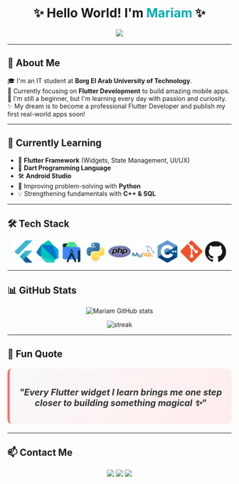 <link href="https://cdnjs.cloudflare.com/ajax/libs/font-awesome/6.5.1/css/all.min.css" rel="stylesheet">  
<link rel="stylesheet" href="https://cdnjs.cloudflare.com/ajax/libs/animate.css/4.1.1/animate.min.css">  

<h1 align="center" class="animate__animated animate__pulse animate__infinite">  
  ✨ Hello World! I'm <span style="color:#00adb5;">Mariam</span> ✨  
</h1>  

<p align="center">  
  <img src="https://media.giphy.com/media/MdA16VIoXKKxNE8Stk/giphy.gif" width="250"/>  
</p>  

---

## 🚀 About Me  

🎓 I'm an IT student at **Borg El Arab University of Technology**.  
💙 Currently focusing on **Flutter Development** to build amazing mobile apps.  
🌱 I'm still a beginner, but I'm learning every day with passion and curiosity.  
✨ My dream is to become a professional Flutter Developer and publish my first real-world apps soon!  

---

## 🌸 Currently Learning  

- 📱 **Flutter Framework** (Widgets, State Management, UI/UX)  
- 🎯 **Dart Programming Language**  
- 🛠️ **Android Studio**  
- 🐍 Improving problem-solving with **Python**  
- 💡 Strengthening fundamentals with **C++ & SQL**  

---

## 🛠️ Tech Stack  

<p align="center">  
  <img src="https://raw.githubusercontent.com/devicons/devicon/master/icons/flutter/flutter-original.svg" alt="flutter" width="50" height="50"/>  
  <img src="https://raw.githubusercontent.com/devicons/devicon/master/icons/dart/dart-original.svg" alt="dart" width="50" height="50"/>  
  <img src="https://raw.githubusercontent.com/devicons/devicon/master/icons/androidstudio/androidstudio-original.svg" alt="androidstudio" width="50" height="50"/>  
  <img src="https://raw.githubusercontent.com/devicons/devicon/master/icons/python/python-original.svg" alt="python" width="50" height="50"/>  
  <img src="https://raw.githubusercontent.com/devicons/devicon/master/icons/php/php-original.svg" alt="php" width="50" height="50"/>  
  <img src="https://raw.githubusercontent.com/devicons/devicon/master/icons/mysql/mysql-original-wordmark.svg" alt="mysql" width="50" height="50"/>  
  <img src="https://raw.githubusercontent.com/devicons/devicon/master/icons/cplusplus/cplusplus-original.svg" alt="c++" width="50" height="50"/>  
  <img src="https://raw.githubusercontent.com/devicons/devicon/master/icons/git/git-original.svg" alt="git" width="50" height="50"/>  
  <img src="https://raw.githubusercontent.com/devicons/devicon/master/icons/github/github-original.svg" alt="github" width="50" height="50"/>  
</p>  

---

## 📊 GitHub Stats  

<p align="center">  
  <img src="https://github-readme-stats.vercel.app/api?username=Mariam&show_icons=true&theme=tokyonight" alt="Mariam GitHub stats"/>  
</p>  

<p align="center">  
  <img src="https://github-readme-streak-stats.herokuapp.com/?user=Mariam&theme=radical" alt="streak"/>  
</p>  

---

## 🎨 Fun Quote  

<div style="border-left: 5px solid #ff6b6b; background: linear-gradient(135deg,#f9f9f9,#ffecec); padding: 15px 20px; font-style: italic; font-size: 1.2em; margin: 20px 0; border-radius: 10px; color: #333;">  
  <h3 align="center">"Every Flutter widget I learn brings me one step closer to building something magical ✨"</h3>  
</div>  

---

## 📫 Contact Me  

<p align="center">  
  <a href="mailto:mariamibrahim23555@gmail.com"><img src="https://img.shields.io/badge/Email-D14836?style=for-the-badge&logo=gmail&logoColor=white"></a>  
  <a href="https://linkedin.com/in/mariam_ibrahim"><img src="https://img.shields.io/badge/LinkedIn-0077b5?style=for-the-badge&logo=linkedin&logoColor=white"></a>  
  <a href="https://github.com/yourusername"><img src="https://img.shields.io/badge/GitHub-333?style=for-the-badge&logo=github&logoColor=white"></a>  
</p>
